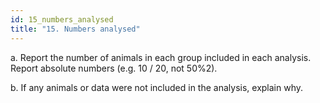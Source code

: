 ```yaml
---
id: 15_numbers_analysed
title: "15. Numbers analysed"
---
```

a. Report the number of animals in each group included in each analysis. Report absolute numbers (e.g. 10 / 20, not 50%2).

b. If any animals or data were not included in the analysis, explain why.